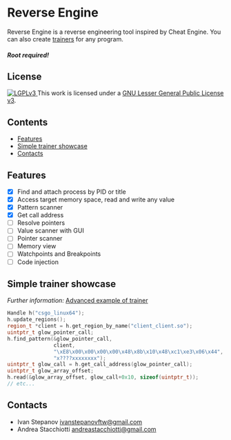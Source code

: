 # Reverse Engine

Reverse Engine is a reverse engineering tool inspired by Cheat Engine.
You can also create [trainers](./trainer.cc) for any program.

##### Root required!

## License

<a rel="license" href="https://www.gnu.org/copyleft/lesser.html">
  <img alt="LGPLv3" style="border-width:0" src="https://www.gnu.org/graphics/lgplv3-88x31.png"/>
</a> This work is licensed under a <a rel="license" href="https://www.gnu.org/copyleft/lesser.html">GNU Lesser General Public License v3</a>.

## Contents

   * [Features](#features)
   * [Simple trainer showcase](#simple-trainer-showcase)
   * [Contacts](#contacts)

## Features

- [x] Find and attach process by PID or title
- [x] Access target memory space, read and write any value
- [x] Pattern scanner
- [x] Get call address
- [ ] Resolve pointers
- [ ] Value scanner with GUI
- [ ] Pointer scanner
- [ ] Memory view
- [ ] Watchpoints and Breakpoints
- [ ] Code injection

## Simple trainer showcase
*Further information:* [Advanced example of trainer](./trainer.cc) 

```cpp
Handle h("csgo_linux64");
h.update_regions();
region_t *client = h.get_region_by_name("client_client.so");
uintptr_t glow_pointer_call;
h.find_pattern(&glow_pointer_call,
               client,
               "\xE8\x00\x00\x00\x00\x48\x8b\x10\x48\xc1\xe3\x06\x44",
               "x????xxxxxxxx");
uintptr_t glow_call = h.get_call_address(glow_pointer_call);
uintptr_t glow_array_offset;
h.read(&glow_array_offset, glow_call+0x10, sizeof(uintptr_t));
// etc...
```

## Contacts

- Ivan Stepanov ivanstepanovftw@gmail.com
- Andrea Stacchiotti andreastacchiotti@gmail.com 

